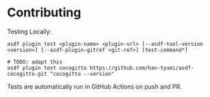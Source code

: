 # Contributing

Testing Locally:

```shell
asdf plugin test <plugin-name> <plugin-url> [--asdf-tool-version <version>] [--asdf-plugin-gitref <git-ref>] [test-command*]

# TODO: adapt this
asdf plugin test cocogitto https://github.com/han-tyumi/asdf-cocogitto.git "cocogitto --version"
```

Tests are automatically run in GitHub Actions on push and PR.
